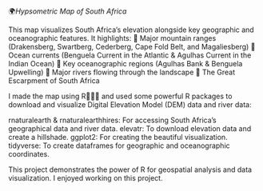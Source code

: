 🌍*Hypsometric Map of South Africa*

This map visualizes South Africa’s elevation alongside key geographic and oceanographic features. It highlights:
🗻 Major mountain ranges (Drakensberg, Swartberg, Cederberg, Cape Fold Belt, and Magaliesberg)
🌊 Ocean currents (Benguela Current in the Atlantic & Agulhas Current in the Indian Ocean)
📍 Key oceanographic regions (Agulhas Bank & Benguela Upwelling)
🔵 Major rivers flowing through the landscape
🗻 The Great Escarpment of South Africa

I made the map using R🧑‍💻👾 and used some powerful R packages to download and visualize Digital Elevation Model (DEM) data and river data:

rnaturalearth & rnaturalearthhires: For accessing South Africa’s geographical data and river data.
elevatr: To download elevation data and create a hillshade.
ggplot2: For creating the beautiful visualization.
tidyverse: To create dataframes for geographic and oceanographic coordinates.

This project demonstrates the power of R for geospatial analysis and data visualization. I enjoyed working on this project.
